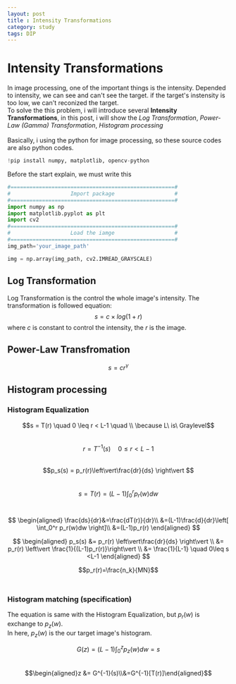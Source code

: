 ```yaml
---
layout: post
title : Intensity Transformations
category: study
tags: DIP
---
```

# Intensity Transformations
In image processing, one of the important things is the intensity. Depended to intensity, we can see and can't see the target. if the target's instensity is too low, we can't reconized the target.<br/>
To solve the this problem, i will introduce several **Intensity Transformations**, in this post, i will show the *Log Transformation*, *Power-Law (Gamma) Transformation*, *Histogram processing* <br/> <br/>
Basically, i using the python for image processing, so these source codes are also python codes.<br/>
```python
!pip install numpy, matplotlib, opencv-python
```
Before the start explain, we must write this
```python
#====================================================#
#                   Import package                   #
#====================================================#
import numpy as np
import matplotlib.pyplot as plt
import cv2
#====================================================#
#                   Load the iamge                   #
#====================================================#
img_path='your_image_path'

img = np.array(img_path, cv2.IMREAD_GRAYSCALE)
```
## Log Transformation

Log Transformation is the control the whole image's intensity. The transformation is followed equation:
$$s=c \times log(1+r)$$
where $c$ is constant to control the intensity, the $r$ is the image.


## Power-Law Transfromation

$$s=cr^{\gamma}$$


## Histogram processing

### Histogram Equalization
$$s = T(r) \quad 0 \leq r < L-1 \quad \\ \because L\ is\  Graylevel$$<br/>
$$r = T^{-1}(s) \quad 0\leq r < L-1$$<br/>
$$p_s(s) = p_r(r)\left\vert\frac{dr}{ds} \right\vert $$<br/>
$$s=T(r)=(L-1)\int_0^{r}p_r(w)dw$$<br/>

$$
\begin{aligned}
\frac{ds}{dr}&=\frac{dT(r)}{dr}\\
&=(L-1)\frac{d}{dr}\left[ \int_0^r p_r(w)dw \right]\\
&=(L-1)p_r(r)
\end{aligned}
$$

$$
\begin{aligned}
p_s(s) &= p_r(r) \left\vert\frac{dr}{ds} \right\vert \\
&= p_r(r) \left\vert \frac{1}{(L-1)p_r(r)}\right\vert \\
&= \frac{1}{L-1} \quad 0\leq s <L-1
\end{aligned}
$$

$$p_r(r)=\frac{n_k}{MN}$$<br/>

### Histogram matching (specification)
The equation is same with the Histogram Equalization, but $p_r(w)$ is exchange to $p_z(w)$.<br/>In here, $p_z(w)$ is the our target image's histogram.

$$G(z)=(L-1)\int^z_0p_z(w)dw = s$$<br/>
$$\begin{aligned}z &= G^{-1}(s)\\&=G^{-1}[T(r)]\end{aligned}$$

